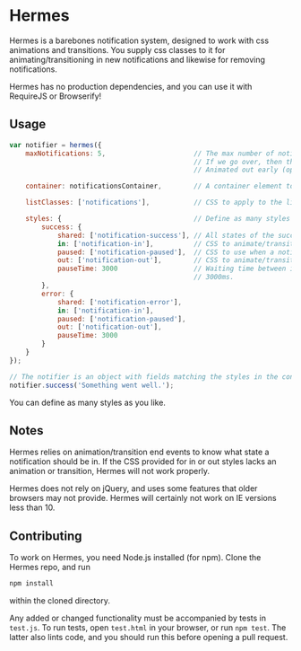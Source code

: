 # Hermes

Hermes is a barebones notification system, designed to work with css animations and transitions. You
supply css classes to it for animating/transitioning in new notifications and likewise for removing
notifications.

Hermes has no production dependencies, and you can use it with RequireJS or Browserify!

## Usage

```javascript
var notifier = hermes({
    maxNotifications: 5,                      // The max number of notifications you want to see.
                                              // If we go over, then the oldest notifications are
                                              // Animated out early (optional).

    container: notificationsContainer,        // A container element to attach notification list to.

    listClasses: ['notifications'],           // CSS to apply to the list generated by hermes.

    styles: {                                 // Define as many styles as you like!
        success: {
            shared: ['notification-success'], // All states of the success notification have these.
            in: ['notification-in'],          // CSS to animate/transition in a new notification.
            paused: ['notification-paused'],  // CSS to use when a notification paused (optional).
            out: ['notification-out'],        // CSS to animate/transition a notification out.
            pauseTime: 3000                   // Waiting time between in and out states. Defaults to
                                              // 3000ms.
        },
        error: {
            shared: ['notification-error'],
            in: ['notification-in'],
            paused: ['notification-paused'],
            out: ['notification-out'],
            pauseTime: 3000
        }
    }
});

// The notifier is an object with fields matching the styles in the config object fed to hermes.
notifier.success('Something went well.');
```

You can define as many styles as you like.

## Notes

Hermes relies on animation/transition end events to know what state a notification should be in. If
the CSS provided for in or out styles lacks an animation or transition, Hermes will not work
properly.

Hermes does not rely on jQuery, and uses some features that older browsers may not provide. Hermes
will certainly not work on IE versions less than 10.

## Contributing

To work on Hermes, you need Node.js installed (for npm). Clone the Hermes repo, and run

```bash
npm install
```

within the cloned directory.

Any added or changed functionality must be accompanied by tests in `test.js`. To run tests, open
`test.html` in your browser, or run `npm test`. The latter also lints code, and you should run this
before opening a pull request.
